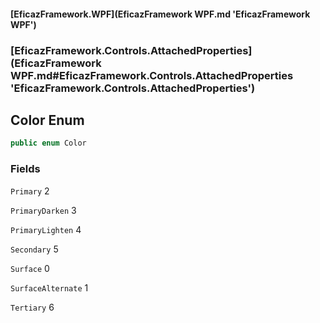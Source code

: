 #### [EficazFramework.WPF](EficazFramework WPF.md 'EficazFramework WPF')
### [EficazFramework.Controls.AttachedProperties](EficazFramework WPF.md#EficazFramework.Controls.AttachedProperties 'EficazFramework.Controls.AttachedProperties')

## Color Enum

```csharp
public enum Color
```
### Fields

<a name='EficazFramework.Controls.AttachedProperties.Color.Primary'></a>

`Primary` 2

<a name='EficazFramework.Controls.AttachedProperties.Color.PrimaryDarken'></a>

`PrimaryDarken` 3

<a name='EficazFramework.Controls.AttachedProperties.Color.PrimaryLighten'></a>

`PrimaryLighten` 4

<a name='EficazFramework.Controls.AttachedProperties.Color.Secondary'></a>

`Secondary` 5

<a name='EficazFramework.Controls.AttachedProperties.Color.Surface'></a>

`Surface` 0

<a name='EficazFramework.Controls.AttachedProperties.Color.SurfaceAlternate'></a>

`SurfaceAlternate` 1

<a name='EficazFramework.Controls.AttachedProperties.Color.Tertiary'></a>

`Tertiary` 6